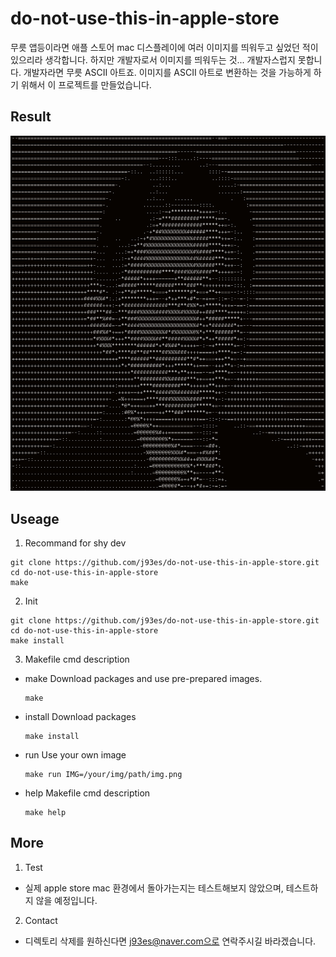 # do-not-use-this-in-apple-store

무릇 앱등이라면 애플 스토어 mac 디스플레이에 여러 이미지를 띄워두고 싶었던 적이 있으리라 생각합니다. 하지만 개발자로서 이미지를 띄워두는 것... 개발자스럽지 못합니다. 개발자라면 무릇 ASCII 아트죠. 이미지를 ASCII 아트로 변환하는 것을 가능하게 하기 위해서 이 프로젝트를 만들었습니다.

## Result

![result](/asset/result.png)

## Useage

1. Recommand for shy dev

```script
git clone https://github.com/j93es/do-not-use-this-in-apple-store.git
cd do-not-use-this-in-apple-store
make
```

2. Init

```script
git clone https://github.com/j93es/do-not-use-this-in-apple-store.git
cd do-not-use-this-in-apple-store
make install
```

3. Makefile cmd description

- make
  Download packages and use pre-prepared images.

  ```script
  make
  ```

- install
  Download packages

  ```script
  make install
  ```

- run
  Use your own image

  ```script
  make run IMG=/your/img/path/img.png
  ```

- help
  Makefile cmd description

  ```script
  make help
  ```

## More

1. Test

- 실제 apple store mac 환경에서 돌아가는지는 테스트해보지 않았으며, 테스트하지 않을 예정입니다.

2. Contact

- 디렉토리 삭제를 원하신다면 j93es@naver.com으로 연락주시길 바라겠습니다.
